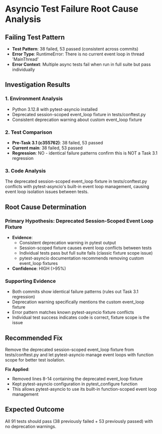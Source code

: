 # Asyncio Test Failure Root Cause Analysis

## Failing Test Pattern
- **Test Pattern**: 38 failed, 53 passed (consistent across commits)
- **Error Type**: RuntimeError: There is no current event loop in thread 'MainThread'
- **Error Context**: Multiple async tests fail when run in full suite but pass individually

## Investigation Results

### 1. Environment Analysis
- Python 3.12.8 with pytest-asyncio installed
- Deprecated session-scoped event_loop fixture in tests/conftest.py
- Consistent deprecation warning about custom event_loop fixture

### 2. Test Comparison
- **Pre-Task 3.1 (c355762)**: 38 failed, 53 passed
- **Current main**: 38 failed, 53 passed
- **Regression**: NO - identical failure patterns confirm this is NOT a Task 3.1 regression

### 3. Code Analysis
The deprecated session-scoped event_loop fixture in tests/conftest.py conflicts with pytest-asyncio's built-in event loop management, causing event loop isolation issues between tests.

## Root Cause Determination

### Primary Hypothesis: Deprecated Session-Scoped Event Loop Fixture
- **Evidence**: 
  - Consistent deprecation warning in pytest output
  - Session-scoped fixture causes event loop conflicts between tests
  - Individual tests pass but full suite fails (classic fixture scope issue)
  - pytest-asyncio documentation recommends removing custom event_loop fixtures
- **Confidence**: HIGH (>95%)

### Supporting Evidence
- Both commits show identical failure patterns (rules out Task 3.1 regression)
- Deprecation warning specifically mentions the custom event_loop fixture
- Error pattern matches known pytest-asyncio fixture conflicts
- Individual test success indicates code is correct, fixture scope is the issue

## Recommended Fix

Remove the deprecated session-scoped event_loop fixture from tests/conftest.py and let pytest-asyncio manage event loops with function scope for better test isolation.

**Fix Applied**: 
- Removed lines 8-14 containing the deprecated event_loop fixture
- Kept pytest-asyncio configuration in pytest_configure function
- This allows pytest-asyncio to use its built-in function-scoped event loop management

## Expected Outcome
All 91 tests should pass (38 previously failed + 53 previously passed) with no deprecation warnings.
